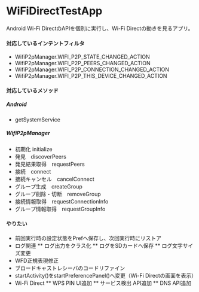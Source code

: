 WiFiDirectTestApp
=================

Android Wi-Fi DirectのAPIを個別に実行し、Wi-Fi Directの動きを見るアプリ。

#### 対応しているインテントフィルタ

* WifiP2pManager.WIFI_P2P_STATE_CHANGED_ACTION
* WifiP2pManager.WIFI_P2P_PEERS_CHANGED_ACTION
* WifiP2pManager.WIFI_P2P_CONNECTION_CHANGED_ACTION
* WifiP2pManager.WIFI_P2P_THIS_DEVICE_CHANGED_ACTION

#### 対応しているメソッド

##### Android
* getSystemService

##### WifiP2pManager

* 初期化 initialize
* 発見　discoverPeers
* 発見結果取得　requestPeers
* 接続　connect
* 接続キャンセル　cancelConnect
* グループ生成　createGroup
* グループ削除・切断　removeGroup
* 接続情報取得　requestConnectionInfo
* グループ情報取得　requestGroupInfo


#### やりたい

* 前回実行時の設定状態をPrefへ保存し、次回実行時にリストア
* ログ関連
** ログ出力をクラス化
** ログをSDカードへ保存
** ログ文字サイズ変更
* WFD正規表現修正
* ブロードキャストレシーバのコードリファイン
* startActivity()をstartPreferencePanel()へ変更（Wi-Fi Directの画面を表示）
* Wi-Fi Direct
** WPS PIN UI追加
** サービス検出 API追加
** DNS API追加
